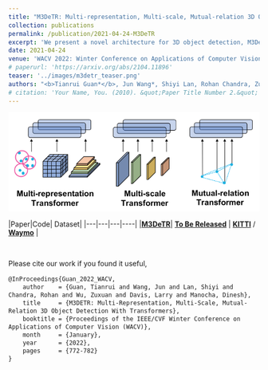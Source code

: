 ```yaml
---
title: "M3DeTR: Multi-representation, Multi-scale, Mutual-relation 3D Object Detection with Transformers"
collection: publications
permalink: /publication/2021-04-24-M3DeTR
excerpt: 'We present a novel architecture for 3D object detection, M3DeTR, which combines different point cloud representations (raw, voxels, bird-eye view) with different feature scales based on multi-scale feature pyramids. M3DeTR is the first approach that unifies multiple point cloud representations, feature scales, as well as models mutual relationships between point clouds simultaneously using transformers. Our method achieves state-of-the-art performance on the KITTI 3D object detection dataset and Waymo Open Dataset.'
date: 2021-04-24
venue: 'WACV 2022: Winter Conference on Applications of Computer Vision'
# paperurl: 'https://arxiv.org/abs/2104.11896'
teaser: '../images/m3detr_teaser.png'
authors: "<b>Tianrui Guan*</b>, Jun Wang*, Shiyi Lan, Rohan Chandra, Zuxuan Wu, Larry Davis, Dinesh Manocha"
# citation: 'Your Name, You. (2010). &quot;Paper Title Number 2.&quot; <i>Journal 1</i>. 1(2).'
---
```

<p style="text-align:center;">
<img src="../images/m3detr_teaser.png">
</p>


|Paper|Code| Dataset| 
|---|---|---|----|
|[**M3DeTR**](https://arxiv.org/abs/2104.11896)| [**To Be Released**](https://github.com/rayguan97/) |    [**KITTI**](http://www.cvlibs.net/datasets/kitti/eval_object.php?obj_benchmark=3d) / [**Waymo**](https://waymo.com/open/challenges/2021/real-time-3d-prediction/) |


<br>

Please cite our work if you found it useful,

```
@InProceedings{Guan_2022_WACV,
    author    = {Guan, Tianrui and Wang, Jun and Lan, Shiyi and Chandra, Rohan and Wu, Zuxuan and Davis, Larry and Manocha, Dinesh},
    title     = {M3DETR: Multi-Representation, Multi-Scale, Mutual-Relation 3D Object Detection With Transformers},
    booktitle = {Proceedings of the IEEE/CVF Winter Conference on Applications of Computer Vision (WACV)},
    month     = {January},
    year      = {2022},
    pages     = {772-782}
}
```
